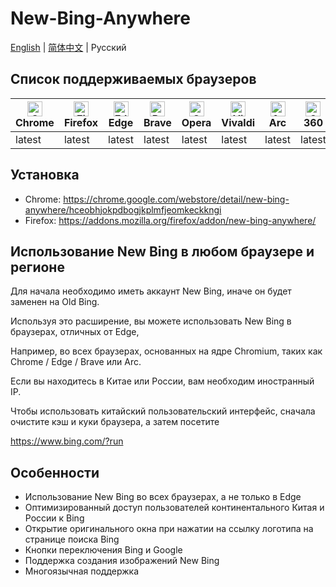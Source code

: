# New-Bing-Anywhere

[English](README.md) | [简体中文](README.zh-CN.md) | Русский

## Список поддерживаемых браузеров

| [<img src="https://raw.githubusercontent.com/alrra/browser-logos/main/src/chrome/chrome_48x48.png" alt="Chrome" width="24px" height="24px" />](https://www.google.com/chrome/)<br/>Chrome  | [<img src="https://raw.githubusercontent.com/alrra/browser-logos/main/src/firefox/firefox_48x48.png" alt="Firefox" width="24px" height="24px" />](https://www.mozilla.org/firefox/new)<br/>Firefox | [<img src="https://raw.githubusercontent.com/alrra/browser-logos/main/src/edge/edge_48x48.png" alt="Edge" width="24px" height="24px" />](https://www.microsoft.com/edge)<br/>Edge | [<img src="https://raw.githubusercontent.com/alrra/browser-logos/main/src/brave/brave_48x48.png" alt="Brave" width="24px" height="24px" />](https://brave.com/)<br/>Brave | [<img src="https://raw.githubusercontent.com/alrra/browser-logos/main/src/opera/opera_48x48.png" alt="Opera" width="24px" height="24px" />](https://www.opera.com/)<br/>Opera | [<img src="https://raw.githubusercontent.com/alrra/browser-logos/main/src/vivaldi/vivaldi_48x48.png" alt="Vivaldi" width="24px" height="24px" />](https://vivaldi.com/)<br/>Vivaldi  | [<img src="https://arc.net/favicon.png" alt="Arc" width="24px" height="24px" />](https://arc.net/)<br/>Arc  | [<img src="https://raw.githubusercontent.com/alrra/browser-logos/main/src/archive/360-secure/360-secure_48x48.png" alt="360 Secure" width="24px" height="24px" />](https://browser.360.cn/)<br/>360 
| --------- | --------- | --------- | --------- | --------- | --------- | --------- | --------- |
| latest | latest | latest | latest | latest | latest | latest | latest |

## Установка

* Chrome: <https://chrome.google.com/webstore/detail/new-bing-anywhere/hceobhjokpdbogjkplmfjeomkeckkngi>
* Firefox: <https://addons.mozilla.org/firefox/addon/new-bing-anywhere/>

## Использование New Bing в любом браузере и регионе

Для начала необходимо иметь аккаунт New Bing, иначе он будет заменен на Old Bing.

Используя это расширение, вы можете использовать New Bing в браузерах, отличных от Edge,

Например, во всех браузерах, основанных на ядре Chromium, таких как Chrome / Edge / Brave или Arc.

Если вы находитесь в Китае или России, вам необходим иностранный IP.

Чтобы использовать китайский пользовательский интерфейс, сначала очистите кэш и куки браузера, а затем посетите

https://www.bing.com/?run

## Особенности

* Использование New Bing во всех браузерах, а не только в Edge
* Оптимизированный доступ пользователей континентального Китая и России к Bing
* Открытие оригинального окна при нажатии на ссылку логотипа на странице поиска Bing
* Кнопки переключения Bing и Google
* Поддержка создания изображений New Bing
* Многоязычная поддержка
